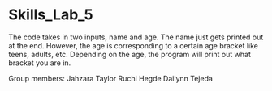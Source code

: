 # Skills_Lab_5
The code takes in two inputs, name and age. The name just gets printed out at the end. However, the age is corresponding to a certain age bracket like teens, adults, etc. Depending on the age, the program will print out what bracket you are in.  

Group members:
Jahzara Taylor
Ruchi Hegde 
Dailynn Tejeda
